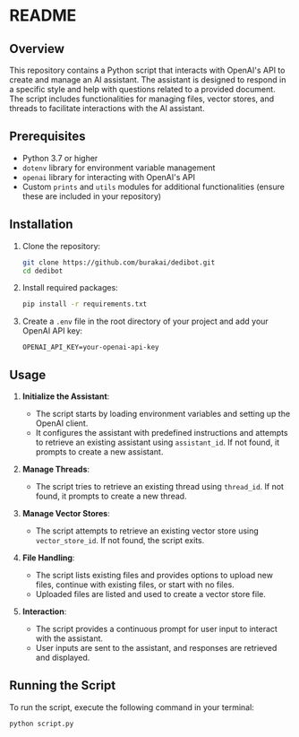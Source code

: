# README

## Overview

This repository contains a Python script that interacts with OpenAI's API to create and manage an AI assistant. The assistant is designed to respond in a specific style and help with questions related to a provided document. The script includes functionalities for managing files, vector stores, and threads to facilitate interactions with the AI assistant.

## Prerequisites

- Python 3.7 or higher
- `dotenv` library for environment variable management
- `openai` library for interacting with OpenAI's API
- Custom `prints` and `utils` modules for additional functionalities (ensure these are included in your repository)

## Installation

1. Clone the repository:
    ```sh
    git clone https://github.com/burakai/dedibot.git
    cd dedibot
    ```

2. Install required packages:
    ```sh
    pip install -r requirements.txt
    ```

3. Create a `.env` file in the root directory of your project and add your OpenAI API key:
    ```
    OPENAI_API_KEY=your-openai-api-key
    ```

## Usage

1. **Initialize the Assistant**:
    - The script starts by loading environment variables and setting up the OpenAI client.
    - It configures the assistant with predefined instructions and attempts to retrieve an existing assistant using `assistant_id`. If not found, it prompts to create a new assistant.

2. **Manage Threads**:
    - The script tries to retrieve an existing thread using `thread_id`. If not found, it prompts to create a new thread.

3. **Manage Vector Stores**:
    - The script attempts to retrieve an existing vector store using `vector_store_id`. If not found, the script exits.

4. **File Handling**:
    - The script lists existing files and provides options to upload new files, continue with existing files, or start with no files.
    - Uploaded files are listed and used to create a vector store file.

5. **Interaction**:
    - The script provides a continuous prompt for user input to interact with the assistant.
    - User inputs are sent to the assistant, and responses are retrieved and displayed.

## Running the Script

To run the script, execute the following command in your terminal:

```sh
python script.py
